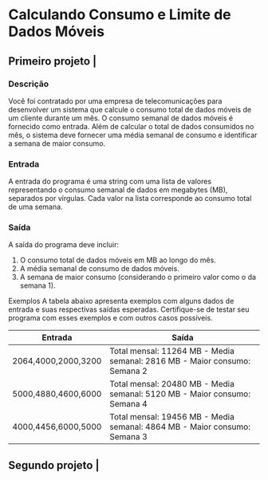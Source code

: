 # Calculando Consumo e Limite de Dados Móveis

## Primeiro projeto | 
### Descrição
Você foi contratado por uma empresa de telecomunicações para desenvolver um sistema que calcule o consumo total de dados móveis de um cliente durante um mês. O consumo semanal de dados móveis é fornecido como entrada. Além de calcular o total de dados consumidos no mês, o sistema deve fornecer uma média semanal de consumo e identificar a semana de maior consumo.

### Entrada
A entrada do programa é uma string com uma lista de valores representando o consumo semanal de dados em megabytes (MB), separados por vírgulas. Cada valor na lista corresponde ao consumo total de uma semana.

### Saída
A saída do programa deve incluir:

1. O consumo total de dados móveis em MB ao longo do mês.
2. A média semanal de consumo de dados móveis.
3. A semana de maior consumo (considerando o primeiro valor como o da semana 1).

Exemplos
A tabela abaixo apresenta exemplos com alguns dados de entrada e suas respectivas saídas esperadas. Certifique-se de testar seu programa com esses exemplos e com outros casos possíveis.

Entrada|	Saída
--|--
2064,4000,2000,3200	|Total mensal: 11264 MB - Media semanal: 2816 MB - Maior consumo: Semana 2
5000,4880,4600,6000	|Total mensal: 20480 MB - Media semanal: 5120 MB - Maior consumo: Semana 4
4000,4456,6000,5000	|Total mensal: 19456 MB - Media semanal: 4864 MB - Maior consumo: Semana 3

## Segundo projeto | 
